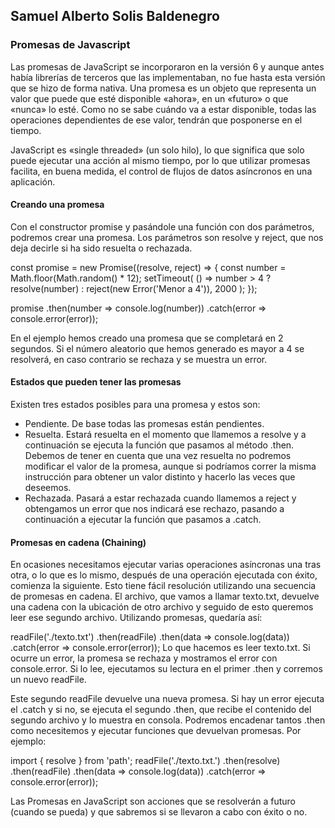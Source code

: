 ## Samuel Alberto Solis  Baldenegro
### Promesas de Javascript
Las promesas de JavaScript se incorporaron en la versión 6 y aunque antes había librerías de terceros que las implementaban, no fue hasta esta versión que se hizo de forma nativa. Una promesa es un objeto que representa un valor que puede que esté disponible «ahora», en un «futuro» o que «nunca» lo esté. Como no se sabe cuándo va a estar disponible, todas las operaciones dependientes de ese valor, tendrán que posponerse en el tiempo.


JavaScript es «single threaded» (un solo hilo), lo que significa que solo puede ejecutar una acción al mismo tiempo, por lo que utilizar promesas facilita, en buena medida, el control de flujos de datos asíncronos en una aplicación.

#### Creando una promesa
Con el constructor promise y pasándole una función con dos parámetros, podremos crear una promesa. Los parámetros son resolve y reject, que nos deja decirle si ha sido resuelta o rechazada.

const promise = new Promise((resolve, reject) => {
                const number = Math.floor(Math.random() * 12);
                setTimeout(
                               () => number > 4
                                               ? resolve(number)
                                               : reject(new Error('Menor a 4')),
                               2000
                );
});

promise
                .then(number => console.log(number))
                .catch(error => console.error(error));


En el ejemplo hemos creado una promesa que se completará en 2 segundos. Si el número aleatorio que hemos generado es mayor a 4 se resolverá, en caso contrario se rechaza y se muestra un error.

#### Estados que pueden tener las promesas
Existen tres estados posibles para una promesa y estos son:

- Pendiente. De base todas las promesas están pendientes.
- Resuelta. Estará resuelta en el momento que llamemos a resolve y a continuación se ejecuta la función que pasamos al método .then. Debemos de tener en cuenta que una vez resuelta no podremos modificar el valor de la promesa, aunque si podríamos correr la misma instrucción para obtener un valor distinto y hacerlo las veces que deseemos.
- Rechazada. Pasará a estar rechazada cuando llamemos a reject y obtengamos un error que nos indicará ese rechazo, pasando a continuación a ejecutar la función que pasamos a .catch.

#### Promesas en cadena (Chaining)
En ocasiones necesitamos ejecutar varias operaciones asíncronas una tras otra, o lo que es lo mismo, después de una operación ejecutada con éxito, comienza la siguiente. Esto tiene fácil resolución utilizando una secuencia de promesas en cadena. El archivo, que vamos a llamar texto.txt, devuelve una cadena con la ubicación de otro archivo y seguido de esto queremos leer ese segundo archivo. Utilizando promesas, quedaría así:

readFile('./texto.txt')
                .then(readFile)
                .then(data => console.log(data))
                .catch(error => console.error(error));
Lo que hacemos es leer texto.txt. Si ocurre un error, la promesa se rechaza y mostramos el error con console.error. Si lo lee, ejecutamos su lectura en el primer .then y corremos un nuevo readFile.

Este segundo readFile devuelve una nueva promesa. Si hay un error ejecuta el .catch y si no, se ejecuta el segundo .then, que recibe el contenido del segundo archivo y lo muestra en consola. Podremos encadenar tantos .then como necesitemos y ejecutar funciones que devuelvan promesas. Por ejemplo:

import { resolve } from 'path';
readFile('./texto.txt.')
                .then(resolve)
                .then(readFile)
                .then(data => console.log(data))
                .catch(error => console.error(error));

Las Promesas en JavaScript son acciones que se resolverán a futuro (cuando se pueda) y que sabremos si se llevaron a cabo con éxito o no.